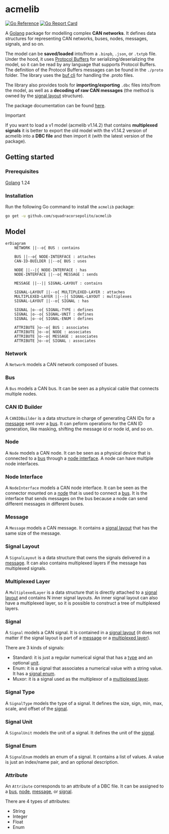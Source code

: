 # acmelib

[![Go Reference](https://pkg.go.dev/badge/github.com/squadracorsepolito/acmelib.svg)](https://pkg.go.dev/github.com/squadracorsepolito/acmelib)
[![Go Report Card](https://goreportcard.com/badge/github.com/squadracorsepolito/acmelib)](https://goreportcard.com/report/github.com/squadracorsepolito/acmelib)

A [Golang](https://go.dev/) package for modelling complex **CAN networks**. It defines data structures for representing CAN networks, buses, nodes, messages, signals, and so on.

The model can be **saved/loaded** into/from a `.binpb`, `.json`, or `.txtpb` file. Under the hood, it uses [Protocol Buffers](https://developers.google.com/protocol-buffers/) for serializing/deserializing the model, so it can be read by any language that supports Protocol Buffers. The definition of the Protocol Buffers messages can be found in the `./proto` folder. The library uses the [buf cli](https://buf.build/) for handling the .proto files.

The library also provides tools for **importing/exporting** `.dbc` files into/from the model, as well as a **decoding of raw CAN messages** (the method is owned by the [signal layout](#signal-layout) structure).

The package documentation can be found [here](https://pkg.go.dev/github.com/FerroO2000/acmelib).

> [!IMPORTANT]
> If you want to load a v1 model (acmelib v1.14.2) that contains **multiplexed signals** it is better to export the old model with the v1.14.2 version of acmelib into a **DBC file** and then import it (with the latest version of the package).

## Getting started

### Prerequisites

[Golang](https://go.dev/) 1.24

### Installation

Run the following Go command to install the `acmelib` package:

```sh
go get -u github.com/squadracorsepolito/acmelib
```

## Model

```mermaid
erDiagram
    NETWORK ||--o{ BUS : contains

    BUS ||--o{ NODE-INTERFACE : attaches
    CAN-ID-BUILDER ||--o{ BUS : uses

    NODE ||--|{ NODE-INTERFACE : has
    NODE-INTERFACE ||--o{ MESSAGE : sends

    MESSAGE ||--|| SIGNAL-LAYOUT : contains

    SIGNAL-LAYOUT ||--o{ MULTIPLEXED-LAYER : attaches
    MULTIPLEXED-LAYER ||--|{ SIGNAL-LAYOUT : multiplexes
    SIGNAL-LAYOUT ||--o{ SIGNAL : has

    SIGNAL |o--o{ SIGNAL-TYPE : defines
    SIGNAL |o--o{ SIGNAL-UNIT : defines
    SIGNAL |o--o{ SIGNAL-ENUM : defines

    ATTRIBUTE }o--o{ BUS : associates
    ATTRIBUTE }o--o{ NODE : associates
    ATTRIBUTE }o--o{ MESSAGE : associates
    ATTRIBUTE }o--o{ SIGNAL : associates
```

### Network

A `Network` models a CAN network composed of buses.

### Bus

A `Bus` models a CAN bus. It can be seen as a physical cable that connects multiple nodes.

### CAN ID Builder

A `CANIDBuilder` is a data structure in charge of generating CAN IDs for a [message](#message) sent over a [bus](#bus). It can peform operations for the CAN ID generation, like masking, shifting the message id or node id, and so on.

### Node

A `Node` models a CAN node. It can be seen as a physical device that is connected to a [bus](#bus) through a [node interface](#node-interface). A node can have multiple node interfaces.

### Node Interface

A `NodeInterface` models a CAN node interface. It can be seen as the connector mounted on a [node](#node) that is used to connect a [bus](#bus). It is the interface that sends messages on the bus because a node can send different messages in different buses.

### Message

A `Message` models a CAN message. It contains a [signal layout](#signal-layout) that has the same size of the message.

### Signal Layout

A `SignalLayout` is a data structure that owns the signals delivered in a [message](#message). It can also contains multiplexed layers if the message has multiplexed signals.

### Multiplexed Layer

A `MultiplexedLayer` is a data structure that is directly attached to a [signal layout](#signal-layout) and contains N inner signal layouts. An inner signal layout can also have a multiplexed layer, so it is possible to construct a tree of multiplexed layers.

### Signal

A `Signal` models a CAN signal. It is contained in a [signal layout](#signal-layout) (it does not matter if the signal layout is part of a [message](#message) or a [multiplexed layer](#multiplexed-layer)).

There are 3 kinds of signals:

-   Standard: it is just a regular numerical signal that has a [type](#signal-type) and an optional [unit](#signal-unit).
-   Enum: it is a signal that associates a numerical value with a string value. It has a [signal enum](#signal-enum).
-   Muxor: it is a signal used as the multiplexor of a [multiplexed layer](#multiplexed-layer).

### Signal Type

A `SignalType` models the type of a signal. It defines the size, sign, min, max, scale, and offset of the [signal](#signal).

### Signal Unit

A `SignalUnit` models the unit of a signal. It defines the unit of the [signal](#signal).

### Signal Enum

A `SignalEnum` models an enum of a signal. It contains a list of values. A value is just an index/name pair, and an optional description.

### Attribute

An `Attribute` corresponds to an attribute of a DBC file. It can be assigned to a [bus](#bus), [node](#node), [message](#message), or [signal](#signal).

There are 4 types of attributes:

-   String
-   Integer
-   Float
-   Enum
